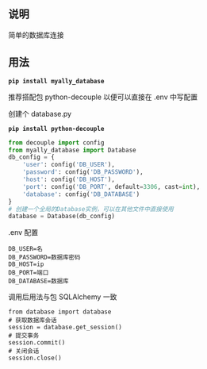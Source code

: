 ## 说明
简单的数据库连接

## 用法

**`pip install myally_database`**

推荐搭配包 python-decouple 以便可以直接在 .env 中写配置

创建个 database.py

**`pip install python-decouple`**

```python
from decouple import config
from myally_database import Database
db_config = {
    'user': config('DB_USER'),
    'password': config('DB_PASSWORD'),
    'host': config('DB_HOST'),
    'port': config('DB_PORT', default=3306, cast=int),
    'database': config('DB_DATABASE')
}
# 创建一个全局的Database实例，可以在其他文件中直接使用
database = Database(db_config)
```

.env 配置
```.env
DB_USER=名
DB_PASSWORD=数据库密码
DB_HOST=ip
DB_PORT=端口
DB_DATABASE=数据库
```

调用后用法与包 SQLAlchemy 一致
```
from database import database
# 获取数据库会话
session = database.get_session()
# 提交事务
session.commit()
# 关闭会话
session.close()
```